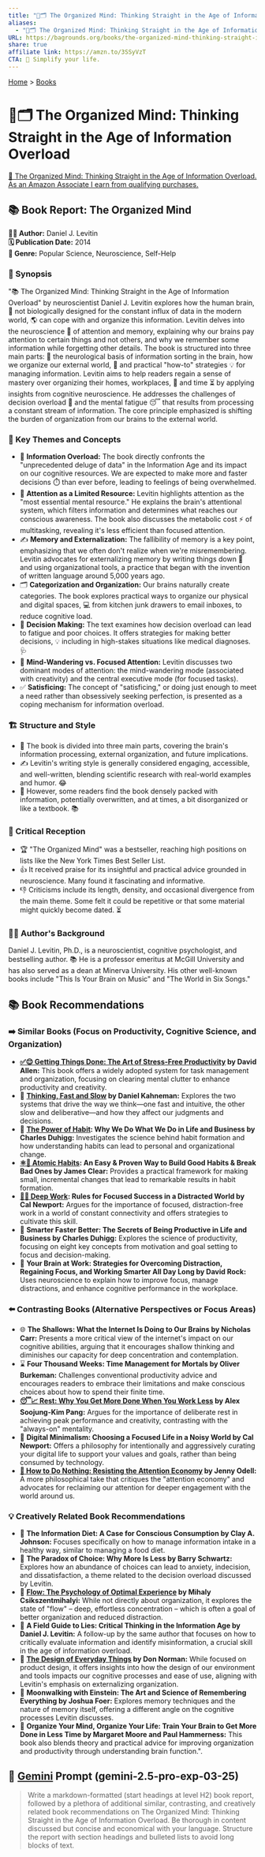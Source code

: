 ```yaml
---
title: "🧠🗂️ The Organized Mind: Thinking Straight in the Age of Information Overload"
aliases:
  - "🧠🗂️ The Organized Mind: Thinking Straight in the Age of Information Overload"
URL: https://bagrounds.org/books/the-organized-mind-thinking-straight-in-the-age-of-information-overload
share: true
affiliate link: https://amzn.to/3SSyVzT
CTA: 🧠 Simplify your life.
---
```

[Home](../index.md) > [Books](./index.md)  
# 🧠🗂️ The Organized Mind: Thinking Straight in the Age of Information Overload  
[🛒 The Organized Mind: Thinking Straight in the Age of Information Overload. As an Amazon Associate I earn from qualifying purchases.](https://amzn.to/3SSyVzT)  
  
## 📚 Book Report: The Organized Mind  
  
**🧑‍💻 Author:** Daniel J. Levitin  
**🗓️ Publication Date:** 2014  
**🔖 Genre:** Popular Science, Neuroscience, Self-Help  
  
### 📝 Synopsis  
  
"📚 The Organized Mind: Thinking Straight in the Age of Information Overload" by neuroscientist Daniel J. Levitin explores how the human brain, 🧠 not biologically designed for the constant influx of data in the modern world, 🌎 can cope with and organize this information. Levitin delves into the neuroscience 🧠 of attention and memory, explaining why our brains pay attention to certain things and not others, and why we remember some information while forgetting other details. The book is structured into three main parts: 🧩 the neurological basis of information sorting in the brain, how we organize our external world, 🏡 and practical "how-to" strategies 💡 for managing information. Levitin aims to help readers regain a sense of mastery over organizing their homes, workplaces, 🏢 and time ⏳ by applying insights from cognitive neuroscience. He addresses the challenges of decision overload 🤯 and the mental fatigue 😴 that results from processing a constant stream of information. The core principle emphasized is shifting the burden of organization from our brains to the external world.  
  
### 🔑 Key Themes and Concepts  
  
* 🤯 **Information Overload:** The book directly confronts the "unprecedented deluge of data" in the Information Age and its impact on our cognitive resources. We are expected to make more and faster decisions ⏱️ than ever before, leading to feelings of being overwhelmed.  
* 🧠 **Attention as a Limited Resource:** Levitin highlights attention as the "most essential mental resource." He explains the brain's attentional system, which filters information and determines what reaches our conscious awareness. The book also discusses the metabolic cost ⚡ of multitasking, revealing it's less efficient than focused attention.  
* ✍️ **Memory and Externalization:** The fallibility of memory is a key point, emphasizing that we often don't realize when we're misremembering. Levitin advocates for externalizing memory by writing things down 📝 and using organizational tools, a practice that began with the invention of written language around 5,000 years ago.  
* 🗂️ **Categorization and Organization:** Our brains naturally create categories. The book explores practical ways to organize our physical and digital spaces, 💻 from kitchen junk drawers to email inboxes, to reduce cognitive load.  
* 🤔 **Decision Making:** The text examines how decision overload can lead to fatigue and poor choices. It offers strategies for making better decisions, 💡 including in high-stakes situations like medical diagnoses. 🩺  
* 🧘 **Mind-Wandering vs. Focused Attention:** Levitin discusses two dominant modes of attention: the mind-wandering mode (associated with creativity) and the central executive mode (for focused tasks).  
* ✅ **Satisficing:** The concept of "satisficing," or doing just enough to meet a need rather than obsessively seeking perfection, is presented as a coping mechanism for information overload.  
  
### 🏗️ Structure and Style  
  
* 🧩 The book is divided into three main parts, covering the brain's information processing, external organization, and future implications.  
* ✍️ Levitin's writing style is generally considered engaging, accessible, and well-written, blending scientific research with real-world examples and humor. 😂  
* 🧱 However, some readers find the book densely packed with information, potentially overwritten, and at times, a bit disorganized or like a textbook. 📚  
  
### 📰 Critical Reception  
  
* 🏆 "The Organized Mind" was a bestseller, reaching high positions on lists like the New York Times Best Seller List.  
* 👍 It received praise for its insightful and practical advice grounded in neuroscience. Many found it fascinating and informative.  
* 👎 Criticisms include its length, density, and occasional divergence from the main theme. Some felt it could be repetitive or that some material might quickly become dated. ⏳  
  
### 🧑‍🏫 Author's Background  
  
Daniel J. Levitin, Ph.D., is a neuroscientist, cognitive psychologist, and bestselling author. 📚 He is a professor emeritus at McGill University and has also served as a dean at Minerva University. His other well-known books include "This Is Your Brain on Music" and "The World in Six Songs."  
  
## 📚 Book Recommendations  
  
### ➡️ Similar Books (Focus on Productivity, Cognitive Science, and Organization)  
  
* **[✅😌 Getting Things Done: The Art of Stress-Free Productivity](./getting-things-done-the-art-of-stress-free-productivity.md) by David Allen:** This book offers a widely adopted system for task management and organization, focusing on clearing mental clutter to enhance productivity and creativity.  
* 🧠 **[Thinking, Fast and Slow](./thinking-fast-and-slow.md) by Daniel Kahneman:** Explores the two systems that drive the way we think—one fast and intuitive, the other slow and deliberative—and how they affect our judgments and decisions.  
* 💪 **[The Power of Habit](./the-power-of-habit.md): Why We Do What We Do in Life and Business by Charles Duhigg:** Investigates the science behind habit formation and how understanding habits can lead to personal and organizational change.  
* **[⚛️🔄 Atomic Habits](./atomic-habits.md): An Easy & Proven Way to Build Good Habits & Break Bad Ones by James Clear:** Provides a practical framework for making small, incremental changes that lead to remarkable results in habit formation.  
* **[🤿💼 Deep Work](./deep-work.md): Rules for Focused Success in a Distracted World by Cal Newport:** Argues for the importance of focused, distraction-free work in a world of constant connectivity and offers strategies to cultivate this skill.  
* 🚀 **Smarter Faster Better: The Secrets of Being Productive in Life and Business by Charles Duhigg:** Explores the science of productivity, focusing on eight key concepts from motivation and goal setting to focus and decision-making.  
* 🧠 **Your Brain at Work: Strategies for Overcoming Distraction, Regaining Focus, and Working Smarter All Day Long by David Rock:** Uses neuroscience to explain how to improve focus, manage distractions, and enhance cognitive performance in the workplace.  
  
### ⬅️ Contrasting Books (Alternative Perspectives or Focus Areas)  
  
* 🌐 **The Shallows: What the Internet Is Doing to Our Brains by Nicholas Carr:** Presents a more critical view of the internet's impact on our cognitive abilities, arguing that it encourages shallow thinking and diminishes our capacity for deep concentration and contemplation.  
* ⌛ **Four Thousand Weeks: Time Management for Mortals by Oliver Burkeman:** Challenges conventional productivity advice and encourages readers to embrace their limitations and make conscious choices about how to spend their finite time.  
* **[😴📈 Rest: Why You Get More Done When You Work Less](./rest-why-you-get-more-done-when-you-work-less.md) by Alex Soojung-Kim Pang:** Argues for the importance of deliberate rest in achieving peak performance and creativity, contrasting with the "always-on" mentality.  
* 📱 **Digital Minimalism: Choosing a Focused Life in a Noisy World by Cal Newport:** Offers a philosophy for intentionally and aggressively curating your digital life to support your values and goals, rather than being consumed by technology.  
* **[📵 How to Do Nothing: Resisting the Attention Economy](./how-to-do-nothing-resisting-the-attention-economy.md) by Jenny Odell:** A more philosophical take that critiques the "attention economy" and advocates for reclaiming our attention for deeper engagement with the world around us.  
  
### 💡 Creatively Related Book Recommendations  
  
* 🥗 **The Information Diet: A Case for Conscious Consumption by Clay A. Johnson:** Focuses specifically on how to manage information intake in a healthy way, similar to managing a food diet.  
* 🤔 **The Paradox of Choice: Why More Is Less by Barry Schwartz:** Explores how an abundance of choices can lead to anxiety, indecision, and dissatisfaction, a theme related to the decision overload discussed by Levitin.  
* 🌊 **[Flow: The Psychology of Optimal Experience](./flow-the-psychology-of-optimal-experience.md) by Mihaly Csikszentmihalyi:** While not directly about organization, it explores the state of "flow" – deep, effortless concentration – which is often a goal of better organization and reduced distraction.  
* 🧐 **A Field Guide to Lies: Critical Thinking in the Information Age by Daniel J. Levitin:** A follow-up by the same author that focuses on how to critically evaluate information and identify misinformation, a crucial skill in the age of information overload.  
* 📐 **[The Design of Everyday Things](./the-design-of-everyday-things.md) by Don Norman:** While focused on product design, it offers insights into how the design of our environment and tools impacts our cognitive processes and ease of use, aligning with Levitin's emphasis on externalizing organization.  
* 🚶 **Moonwalking with Einstein: The Art and Science of Remembering Everything by Joshua Foer:** Explores memory techniques and the nature of memory itself, offering a different angle on the cognitive processes Levitin discusses.  
* 🧠 **Organize Your Mind, Organize Your Life: Train Your Brain to Get More Done in Less Time by Margaret Moore and Paul Hammerness:** This book also blends theory and practical advice for improving organization and productivity through understanding brain function.".  
  
## 💬 [Gemini](../software/gemini.md) Prompt (gemini-2.5-pro-exp-03-25)  
> Write a markdown-formatted (start headings at level H2) book report, followed by a plethora of additional similar, contrasting, and creatively related book recommendations on The Organized Mind: Thinking Straight in the Age of Information Overload. Be thorough in content discussed but concise and economical with your language. Structure the report with section headings and bulleted lists to avoid long blocks of text.
